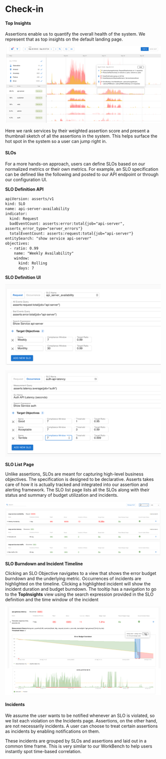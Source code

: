 # Check-in

#### Top Insights <a href="#howassertsworks-wip-topinsights" id="howassertsworks-wip-topinsights"></a>

Assertions enable us to quantify the overall health of the system. We represent that as top insights on the default landing page.

![](<../.gitbook/assets/Screen Shot 2021-09-27 at 1.29.15 AM.png>)

Here we rank services by their weighted assertion score and present a thumbnail sketch of all the assertions in the system. This helps surface the hot spot in the system so a user can jump right in.

#### SLOs <a href="#howassertsworks-wip-slos" id="howassertsworks-wip-slos"></a>

For a more hands-on approach, users can define SLOs based on our normalized metrics or their own metrics. For example, an SLO specification can be defined like the following and posted to our API endpoint or through our configuration UI.

**SLO Definition API**

```
apiVersion: asserts/v1
kind: SLO
name: api-server-availability
indicator:
  kind: Request
  badEventCount: asserts:error:total{job="api-server", asserts_error_type="server_errors"}
  totalEventCount: asserts:request:total{job="api-server"}
entitySearch: "show service api-server"
objectives:
  - ratio: 0.99
    name: "Weekly Availability"
    window:
      kind: Rolling
      days: 7
```

**SLO Definition UI**

![Example Request SLO for Availability](<../.gitbook/assets/Screenshot 2021-10-27 at 8.35.55 AM.png>)

![Example Occurrence SLO for latency ](<../.gitbook/assets/Screenshot 2021-10-26 at 4.37.02 PM.png>)

**SLO List Page**

Unlike assertions, SLOs are meant for capturing high-level business objectives. The specification is designed to be declarative. Asserts takes care of how it is actually tracked and integrated into our assertion and alerting framework. The SLO list page lists all the SLOs along with their status and summary of budget utilization and incidents.

![List of SLOs with their budget utilization, incident status and summary](<../.gitbook/assets/Screenshot 2021-10-26 at 3.30.33 PM.png>)

**SLO Burndown and Incident Timeline**

Clicking an SLO Objective navigates to a view that shows the error budget burndown and the underlying metric. Occurrences of incidents are highlighted on the timeline. Clicking a highlighted incident will show the incident duration and budget burndown. The tooltip has a navigation to go to the **TopInsights** view using the search expression provided in the SLO definition and the time window of the incident

![](<../.gitbook/assets/Screen Shot 2021-09-30 at 4.37.17 PM.png>)

#### Incidents <a href="#howassertsworks-wip-incidents" id="howassertsworks-wip-incidents"></a>

We assume the user wants to be notified whenever an SLO is violated, so we list each violation on the Incidents page. Assertions, on the other hand, are not necessarily incidents. A user can choose to treat certain assertions as incidents by enabling notifications on them.

These incidents are grouped by SLOs and assertions and laid out in a common time frame. This is very similar to our WorkBench to help users instantly spot time-based correlation.

### &#x20;<a href="#howassertsworks-wip-exploringtheentitygraph" id="howassertsworks-wip-exploringtheentitygraph"></a>
